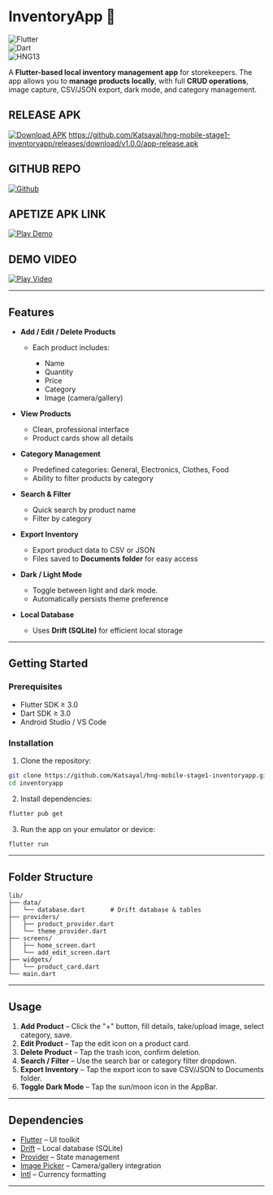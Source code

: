 # InventoryApp 🛒

![Flutter](https://img.shields.io/badge/Flutter-3.0-blue?logo=flutter)  
![Dart](https://img.shields.io/badge/Dart-3.0-blue?logo=dart)  
![HNG13](https://img.shields.io/badge/HNG-13-green)

A **Flutter-based local inventory management app** for storekeepers. The app allows you to **manage products locally**, with full **CRUD operations**, image capture, CSV/JSON export, dark mode, and category management.

## **RELEASE APK**
[![Download APK](https://img.shields.io/badge/Download-APK-blue?style=for-the-badge&logo=android)](https://github.com/Katsayal/hng-mobile-stage1-inventoryapp/releases/download/v1.0.0/app-release.apk) https://github.com/Katsayal/hng-mobile-stage1-inventoryapp/releases/download/v1.0.0/app-release.apk

## **GITHUB REPO**
[![Github](https://img.shields.io/badge/Git-HUB-blue?style=for-the-badge&logo=github)](https://github.com/Katsayal/hng-mobile-stage1-inventoryapp.git)

## **APETIZE APK LINK**
[![Play Demo](https://img.shields.io/badge/Play-Demo-blue?style=for-the-badge&logo=googleplay)](https://appetize.io/app/b_ceunmy4eegz5i6wypq4o6g7vru)

## **DEMO VIDEO**
[![Play Video](https://img.shields.io/badge/Play-Video-blue?style=for-the-badge&logo=youtube)](https://drive.google.com/file/d/1EYXD0MfbEw-xgf54euEFLTQiK-o3UkRg/view?usp=drivesdk)

---

## **Features**

* **Add / Edit / Delete Products**

  * Each product includes:

    * Name
    * Quantity
    * Price
    * Category
    * Image (camera/gallery)

* **View Products**

  * Clean, professional interface
  * Product cards show all details

* **Category Management**

  * Predefined categories: General, Electronics, Clothes, Food
  * Ability to filter products by category

* **Search & Filter**

  * Quick search by product name
  * Filter by category

* **Export Inventory**

  * Export product data to CSV or JSON
  * Files saved to **Documents folder** for easy access

* **Dark / Light Mode**

  * Toggle between light and dark mode.
  * Automatically persists theme preference

* **Local Database**

  * Uses **Drift (SQLite)** for efficient local storage

---

## **Getting Started**

### **Prerequisites**

* Flutter SDK ≥ 3.0
* Dart SDK ≥ 3.0
* Android Studio / VS Code

### **Installation**

1. Clone the repository:

```bash
git clone https://github.com/Katsayal/hng-mobile-stage1-inventoryapp.git
cd inventoryapp
```

2. Install dependencies:

```bash
flutter pub get
```

3. Run the app on your emulator or device:

```bash
flutter run
```

---

## **Folder Structure**

```
lib/
├── data/
│   └── database.dart       # Drift database & tables
├── providers/
│   ├── product_provider.dart
│   └── theme_provider.dart
├── screens/
│   ├── home_screen.dart
│   └── add_edit_screen.dart
├── widgets/
│   └── product_card.dart
└── main.dart
```

---

## **Usage**

1. **Add Product** – Click the "+" button, fill details, take/upload image, select category, save.
2. **Edit Product** – Tap the edit icon on a product card.
3. **Delete Product** – Tap the trash icon, confirm deletion.
4. **Search / Filter** – Use the search bar or category filter dropdown.
5. **Export Inventory** – Tap the export icon to save CSV/JSON to Documents folder.
6. **Toggle Dark Mode** – Tap the sun/moon icon in the AppBar.

---

## **Dependencies**

* [Flutter](https://flutter.dev) – UI toolkit
* [Drift](https://drift.simonbinder.eu/) – Local database (SQLite)
* [Provider](https://pub.dev/packages/provider) – State management
* [Image Picker](https://pub.dev/packages/image_picker) – Camera/gallery integration
* [Intl](https://pub.dev/packages/intl) – Currency formatting

---